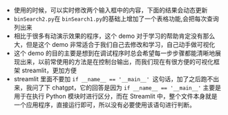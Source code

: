 - 使用的时候，可以实时修改两个输入框中的内容，下面的结果会动态更新
- `binSearch2.py`在 `binSearch1.py`的基础上增加了一个表格功能,会把每次查询列出来
- 相比于很多有动演示效果的程序，这个 demo 对于学习的帮助肯定没有那么大，但是这个 demo 非常适合于我们自己去修改和学习，自己动手做可视化
- 这个 demo 的目的主要是想到在调试程序时总会希望每一步步骤都能清晰地展现出来，以前常使用的方法是在控制台输出，而我们现在有很方便的可视化框架 streamlit，更加方便
- streamlit 里面不要加 `if __name__ == '__main__' `这句话，加了之后跑不出来，我问了下 chatgpt，它的回答是因为 `if __name__ == '__main__'` 主要是用于在执行 Python 模块时进行区分，而在 Streamlit 中，整个文件本身就是一个应用程序，直接运行即可，所以没有必要使用该语句进行判断。

